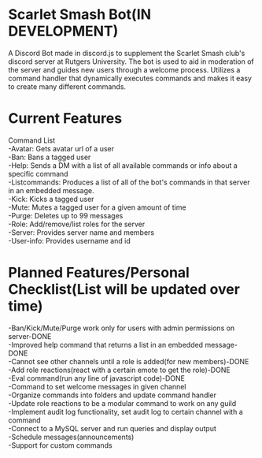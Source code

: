 # Scarlet Smash Bot(IN DEVELOPMENT)
A Discord Bot made in discord.js to supplement the Scarlet Smash club's discord server at Rutgers University. The bot is used to aid in moderation of the server and guides new users through a welcome process. Utilizes a command handler that dynamically executes commands and makes it easy to create many different commands.  

# Current Features<br /> 
Command List<br /> 
-Avatar: Gets avatar url of a user<br />
-Ban: Bans a tagged user<br />
-Help: Sends a DM with a list of all available commands or info about a specific command<br />
-Listcommands: Produces a list of all of the bot's commands in that server in an embedded message.<br />
-Kick: Kicks a tagged user<br />
-Mute: Mutes a tagged user for a given amount of time<br />
-Purge: Deletes up to 99 messages<br />
-Role: Add/remove/list roles for the server<br />
-Server: Provides server name and members<br />
-User-info: Provides username and id<br />

# Planned Features/Personal Checklist(List will be updated over time)<br /> 
-Ban/Kick/Mute/Purge work only for users with admin permissions on server-DONE<br />
-Improved help command that returns a list in an embedded message-DONE<br />
-Cannot see other channels until a role is added(for new members)-DONE<br />
-Add role reactions(react with a certain emote to get the role)-DONE<br />
-Eval command(run any line of javascript code)-DONE<br />
-Command to set welcome messages in given channel<br />
-Organize commands into folders and update command handler<br />
-Update role reactions to be a modular command to work on any guild<br />
-Implement audit log functionality, set audit log to certain channel with a command<br />
-Connect to a MySQL server and run queries and display output<br />
-Schedule messages(announcements)<br />
-Support for custom commands<br />



